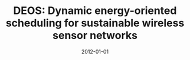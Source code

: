 ---
title: "DEOS: Dynamic energy-oriented scheduling for sustainable wireless sensor networks"
collection: publications
permalink: /publication/2012-01-01-DEOS-Dynamic-energy-oriented-scheduling-for-sustainable-wireless-sensor-networks
date: 2012-01-01
venue: 'In the proceedings of Proceedings of the IEEE INFOCOM 2012, Orlando, FL, USA, March 25-30, 2012'
paperurl: 'https://doi.org/10.1109/INFCOM.2012.6195625'
citation: ' Ting Zhu,  David Mohaisen,  Yi Ping,  Don Towsley, &quot;DEOS: Dynamic energy-oriented scheduling for sustainable wireless sensor networks.&quot; In the proceedings of Proceedings of the IEEE INFOCOM 2012, Orlando, FL, USA, March 25-30, 2012, 2012.'
---